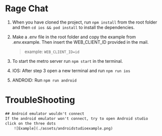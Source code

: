 # Rage Chat

1. When you have cloned the project, run `npm install` from the root folder and then `cd ios && pod install` to install the dependencies.

2. Make a .env file in the root folder and copy the example from .env.example. Then insert the WEB_CLIENT_ID provided in the mail.

   > example: `WEB_CLIENT_ID=id`

3. To start the metro server run `npm start` in the terminal.

4. IOS: After step 3 open a new terminal and run `npm run ios`

5. ANDROID: Run `npm run android`

# TroubleShooting
    ## Android emulator wouldn't connect
    If the android emulator won't connect, try to open Android studio click on the three dots
        ![Example](./assets/androidstudioexample.png)
